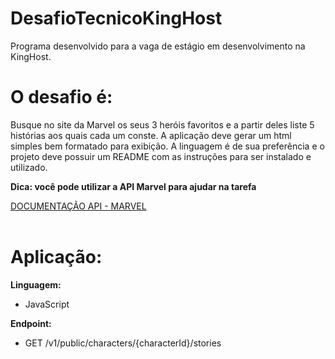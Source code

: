 # DesafioTecnicoKingHost
Programa desenvolvido para a vaga de estágio em desenvolvimento na KingHost. 

<h1> O desafio é: </h1>

<p> Busque no site da Marvel os seus 3 heróis favoritos e a partir deles liste 5 histórias aos quais cada um conste.
A aplicação deve gerar um html simples bem formatado para exibição.
A linguagem é de sua preferência e o projeto deve possuir um README com as instruções para ser instalado e utilizado. </p>

<strong> Dica: você pode utilizar a API Marvel para ajudar na tarefa </strong>

<a href="https://developer.marvel.com/docs#" target="_blank"> DOCUMENTAÇÃO API - MARVEL </a>
<br><br>
<h1> Aplicação: </h1>

<strong>Linguagem: </strong>
<ul>
  <li>JavaScript</li>
</ul>

<strong>Endpoint: </strong>
<ul>
  <li>GET /v1/public/characters/{characterId}/stories</li>
</ul>
<br>
